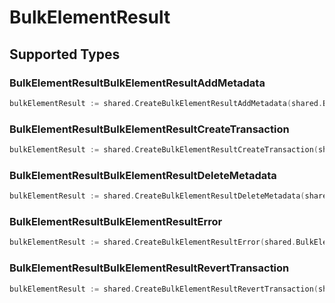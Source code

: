 # BulkElementResult


## Supported Types

### BulkElementResultBulkElementResultAddMetadata

```go
bulkElementResult := shared.CreateBulkElementResultAddMetadata(shared.BulkElementResultBulkElementResultAddMetadata{/* values here */})
```

### BulkElementResultBulkElementResultCreateTransaction

```go
bulkElementResult := shared.CreateBulkElementResultCreateTransaction(shared.BulkElementResultBulkElementResultCreateTransaction{/* values here */})
```

### BulkElementResultBulkElementResultDeleteMetadata

```go
bulkElementResult := shared.CreateBulkElementResultDeleteMetadata(shared.BulkElementResultBulkElementResultDeleteMetadata{/* values here */})
```

### BulkElementResultBulkElementResultError

```go
bulkElementResult := shared.CreateBulkElementResultError(shared.BulkElementResultBulkElementResultError{/* values here */})
```

### BulkElementResultBulkElementResultRevertTransaction

```go
bulkElementResult := shared.CreateBulkElementResultRevertTransaction(shared.BulkElementResultBulkElementResultRevertTransaction{/* values here */})
```

